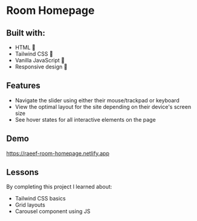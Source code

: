 # Room Homepage

## Built with:
- HTML 🧾
- Tailwind CSS 🎨
- Vanilla JavaScript 🤖
- Responsive design 📲

## Features

- Navigate the slider using either their mouse/trackpad or keyboard
- View the optimal layout for the site depending on their device's screen size
- See hover states for all interactive elements on the page
## Demo

https://raeef-room-homepage.netlify.app


## Lessons

By completing this project I learned about:

- Tailwind CSS basics
- Grid layouts
- Carousel component using JS

